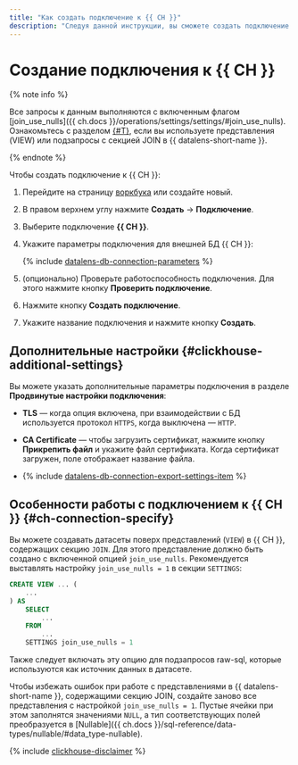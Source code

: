 ```yaml
---
title: "Как создать подключение к {{ CH }}"
description: "Следуя данной инструкции, вы сможете создать подключение к {{ CH }}."
---
```


# Создание подключения к {{ CH }}

{% note info %}

Все запросы к данным выполняются с включенным флагом [join_use_nulls]({{ ch.docs }}/operations/settings/settings/#join_use_nulls). Ознакомьтесь с разделом [{#T}](#ch-connection-specify), если вы используете представления (VIEW) или подзапросы с секцией JOIN в {{ datalens-short-name }}.

{% endnote %}



Чтобы создать подключение к {{ CH }}:

1. Перейдите на страницу [воркбука](../../workbooks-collections/index.md) или создайте новый.
1. В правом верхнем углу нажмите **Создать** → **Подключение**.
1. Выберите подключение **{{ CH }}**.
1. Укажите параметры подключения для внешней БД {{ CH }}:

   {% include [datalens-db-connection-parameters](../../../_includes/datalens/datalens-db-connection-parameters.md) %}

1. (опционально) Проверьте работоспособность подключения. Для этого нажмите кнопку **Проверить подключение**.
1. Нажмите кнопку **Создать подключение**.
1. Укажите название подключения и нажмите кнопку **Создать**.


## Дополнительные настройки {#clickhouse-additional-settings}

Вы можете указать дополнительные параметры подключения в разделе **Продвинутые настройки подключения**:

* **TLS** — когда опция включена, при взаимодействии с БД используется протокол `HTTPS`, когда выключена — `HTTP`.

* **CA Certificate** — чтобы загрузить сертификат, нажмите кнопку **Прикрепить файл** и укажите файл сертификата. Когда сертификат загружен, поле отображает название файла.

* {% include [datalens-db-connection-export-settings-item](../../../_includes/datalens/operations/datalens-db-connection-export-settings-item.md) %}

## Особенности работы с подключением к {{ CH }} {#ch-connection-specify}

Вы можете создавать датасеты поверх представлений (`VIEW`) в {{ CH }}, содержащих секцию `JOIN`. Для этого представление должно быть создано с включенной опцией `join_use_nulls`. Рекомендуется выставлять настройку `join_use_nulls = 1` в секции `SETTINGS`:

```sql
CREATE VIEW ... (
    ...
) AS
    SELECT
        ...
    FROM
        ...
    SETTINGS join_use_nulls = 1
```

Также следует включать эту опцию для подзапросов raw-sql, которые используются как источник данных в датасете.

Чтобы избежать ошибок при работе с представлениями в {{ datalens-short-name }}, содержащими секцию JOIN, создайте заново все представления с настройкой `join_use_nulls = 1`. Пустые ячейки при этом заполнятся значениями `NULL`, а тип соответствующих полей преобразуется в [Nullable]({{ ch.docs }}/sql-reference/data-types/nullable/#data_type-nullable).

{% include [clickhouse-disclaimer](../../../_includes/clickhouse-disclaimer.md) %}
